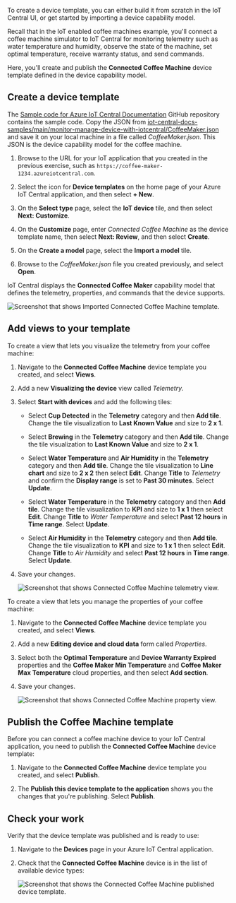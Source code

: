 To create a device template, you can either build it from scratch in the IoT Central UI, or get started by importing a device capability model.

Recall that in the IoT enabled coffee machines example, you'll connect a coffee machine simulator to IoT Central for monitoring telemetry such as water temperature and humidity, observe the state of the machine, set optimal temperature, receive warranty status, and send commands.

Here, you'll create and publish the **Connected Coffee Machine** device template defined in the device capability model.

## Create a device template

The [Sample code for Azure IoT Central Documentation](https://github.com/Azure-Samples/iot-central-docs-samples) GitHub repository contains the sample code. Copy the JSON from [iot-central-docs-samples/main/monitor-manage-device-with-iotcentral/CoffeeMaker.json](https://raw.githubusercontent.com/Azure-Samples/iot-central-docs-samples/main/monitor-manage-device-with-iotcentral/CoffeeMaker.json) and save it on your local machine in a file called *CoffeeMaker.json*. This JSON is the device capability model for the coffee machine.

1. Browse to the URL for your IoT application that you created in the previous exercise, such as `https://coffee-maker-1234.azureiotcentral.com`.

1. Select the icon for **Device templates** on the home page of your Azure IoT Central application, and then select **+ New**.

1. On the **Select type** page, select the **IoT device** tile, and then select **Next: Customize**.

1. On the **Customize** page, enter *Connected Coffee Machine* as the device template name, then select **Next: Review**, and then select **Create**.

1. On the **Create a model** page, select the **Import a model** tile.

1. Browse to the *CoffeeMaker.json* file you created previously, and select **Open**.

IoT Central displays the **Connected Coffee Maker** capability model that defines the telemetry, properties, and commands that the device supports.

![Screenshot that shows Imported Connected Coffee Machine template.](../media/4-imported-template.png)

## Add views to your template

To create a view that lets you visualize the telemetry from your coffee machine:

1. Navigate to the **Connected Coffee Machine** device template you created, and select **Views**.

1. Add a new **Visualizing the device** view called *Telemetry*.

1. Select **Start with devices** and add the following tiles:

    - Select **Cup Detected** in the **Telemetry** category and then **Add tile**. Change the tile visualization to **Last Known Value** and size to **2 x 1**.

    - Select **Brewing** in the **Telemetry** category and then **Add tile**. Change the tile visualization to **Last Known Value** and size to **2 x 1**.

    - Select **Water Temperature** and **Air Humidity** in the **Telemetry** category and then **Add tile**. Change the tile visualization to **Line chart** and size to **2 x 2** then select **Edit**. Change **Title** to *Telemetry* and confirm the **Display range** is set to **Past 30 minutes**. Select **Update**.

    - Select **Water Temperature** in the **Telemetry** category and then **Add tile**. Change the tile visualization to **KPI** and size to **1 x 1** then select **Edit**. Change **Title** to *Water Temperature* and select **Past 12 hours** in **Time range**. Select **Update**.

    - Select **Air Humidity** in the **Telemetry** category and then **Add tile**. Change the tile visualization to **KPI** and size to **1 x 1** then select **Edit**. Change **Title** to *Air Humidity* and select **Past 12 hours** in **Time range**. Select **Update**.

1. Save your changes.

    ![Screenshot that shows Connected Coffee Machine telemetry view.](../media/4-telemetry-view.png)

To create a view that lets you manage the properties of your coffee machine:

1. Navigate to the **Connected Coffee Machine** device template you created, and select **Views**.

1. Add a new **Editing device and cloud data** form called *Properties*.

1. Select both the **Optimal Temperature** and **Device Warranty Expired** properties and the **Coffee Maker Min Temperature** and **Coffee Maker Max Temperature** cloud properties, and then select **Add section**.

1. Save your changes.

    ![Screenshot that shows Connected Coffee Machine property view.](../media/4-properties-form.png)

## Publish the Coffee Machine template

Before you can connect a coffee machine device to your IoT Central application, you need to publish the **Connected Coffee Machine** device template:

1. Navigate to the **Connected Coffee Machine** device template you created, and select **Publish**.

1. The **Publish this device template to the application** shows you the changes that you're publishing. Select **Publish**.

## Check your work

Verify that the device template was published and is ready to use:

1. Navigate to the **Devices** page in your Azure IoT Central application.

1. Check that the **Connected Coffee Machine** device is in the list of available device types:

    ![Screenshot that shows the Connected Coffee Machine published device template.](../media/4-published-template.png)
